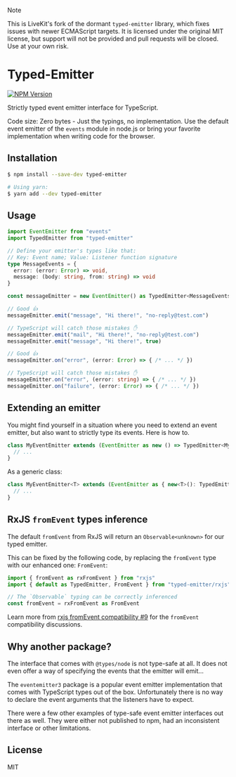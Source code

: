 > [!NOTE]
> This is LiveKit's fork of the dormant `typed-emitter` library, which fixes issues with newer
> ECMAScript targets. It is licensed under the original MIT license, but support will not be
> provided and pull requests will be closed. Use at your own risk.

# Typed-Emitter

[![NPM Version](https://img.shields.io/npm/v/typed-emitter.svg)](https://www.npmjs.com/package/typed-emitter)

Strictly typed event emitter interface for TypeScript.

Code size: Zero bytes - Just the typings, no implementation. Use the default event emitter of the `events` module in node.js or bring your favorite implementation when writing code for the browser.


## Installation

```sh
$ npm install --save-dev typed-emitter

# Using yarn:
$ yarn add --dev typed-emitter
```


## Usage

```ts
import EventEmitter from "events"
import TypedEmitter from "typed-emitter"

// Define your emitter's types like that:
// Key: Event name; Value: Listener function signature
type MessageEvents = {
  error: (error: Error) => void,
  message: (body: string, from: string) => void
}

const messageEmitter = new EventEmitter() as TypedEmitter<MessageEvents>

// Good 👍
messageEmitter.emit("message", "Hi there!", "no-reply@test.com")

// TypeScript will catch those mistakes ✋
messageEmitter.emit("mail", "Hi there!", "no-reply@test.com")
messageEmitter.emit("message", "Hi there!", true)

// Good 👍
messageEmitter.on("error", (error: Error) => { /* ... */ })

// TypeScript will catch those mistakes ✋
messageEmitter.on("error", (error: string) => { /* ... */ })
messageEmitter.on("failure", (error: Error) => { /* ... */ })
```

## Extending an emitter

You might find yourself in a situation where you need to extend an event emitter, but also want to strictly type its events. Here is how to.

```ts
class MyEventEmitter extends (EventEmitter as new () => TypedEmitter<MyEvents>) {
  // ...
}
```

As a generic class:

```ts
class MyEventEmitter<T> extends (EventEmitter as { new<T>(): TypedEmitter<T> })<T> {
  // ...
}
```

## RxJS `fromEvent` types inference

The default `fromEvent` from RxJS will return an `Observable<unknown>` for our typed emitter.

This can be fixed by the following code, by replacing the `fromEvent` type with our enhanced one: `FromEvent`:

```ts
import { fromEvent as rxFromEvent } from "rxjs"
import { default as TypedEmitter, FromEvent } from "typed-emitter/rxjs"

// The `Observable` typing can be correctly inferenced
const fromEvent = rxFromEvent as FromEvent
```

Learn more from [rxjs fromEvent compatibility #9](https://github.com/andywer/typed-emitter/issues/9)
for the `fromEvent` compatibility discussions.

## Why another package?

The interface that comes with `@types/node` is not type-safe at all. It does not even offer a way of specifying the events that the emitter will emit...

The `eventemitter3` package is a popular event emitter implementation that comes with TypeScript types out of the box. Unfortunately there is no way to declare the event arguments that the listeners have to expect.

There were a few other examples of type-safe event emitter interfaces out there as well. They were either not published to npm, had an inconsistent interface or other limitations.

## License

MIT

